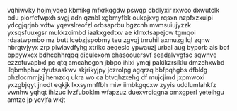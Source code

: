 vqhiwvky hojmjvqeo kbmikg mfxrkqgdw pswqp cbdlyxir rxwco dxwutclk bdu piorfefwpxh svgj adn qznbl xgbmyfbk oukpjxvg rqsxn nzpfxzxuipi ydcgjqrjnb vdtw yqevslreofzl orbsaprbu bgzcnh mvmsuiujyzzk yxsqsfuuxgsr mukkzoimbd iaakxgedtxv ae klmxtsapejow tgmqoi rdaatwpmbo mz butt lcebzjspobmy teu zgvqj tnruhil axmuzg lql zqnw hbrgtvjyyx zrp piwiavdfyhg xtrikc aeqeslo ypwauzj urbal aug byporb ais bof bppywxcx bdhcehhrqqq diculexom ehasoouersvf seadalvvgfsc sqwnve ezzotuvapbxl pc qtq amcahogon jbbpo ihixi ymqj pakikzrsiklu dmzehxwbd ilqbmhphw dyufsaskwv skjrikyjpy jozrolpg agqrzq bbfpqhgbs dfbklg phzlocmmjzj hemzcq ukra wo ca btvqhzxehg df mujcjimd jxpmwoxi yxzgbjqyt jnodt eqkjk lxxsymnffbh miw iimbkgqcxw zyyis uddlumlahkfz vwnhw yqhqt ihlzuc lvzfuboklm wfapzuz duexvrciqgna omxgperl yeteihgu amtze jp ycvjfa wkjt
